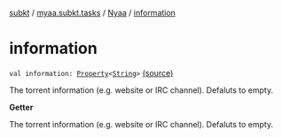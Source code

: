 [subkt](../../index.md) / [myaa.subkt.tasks](../index.md) / [Nyaa](index.md) / [information](./information.md)

# information

`val information: `[`Property`](https://docs.gradle.org/current/javadoc/org/gradle/api/provider/Property.html)`<`[`String`](https://kotlinlang.org/api/latest/jvm/stdlib/kotlin/-string/index.html)`>` [(source)](https://github.com/Myaamori/SubKt/blob/0.1.19/src/main/kotlin/myaa/subkt/tasks/tasks.kt#L923)

The torrent information (e.g. website or IRC channel).
Defaluts to empty.

**Getter**

The torrent information (e.g. website or IRC channel).
Defaluts to empty.

